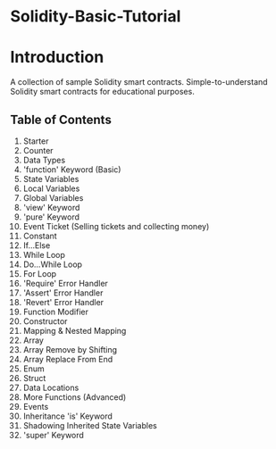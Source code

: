 # Solidity-Basic-Tutorial

# Introduction

A collection of sample Solidity smart contracts.
Simple-to-understand Solidity smart contracts for educational purposes.

## Table of Contents
1. Starter
2. Counter
3. Data Types
4. 'function' Keyword (Basic)
5. State Variables
6. Local Variables
7. Global Variables
8. 'view' Keyword
9. 'pure' Keyword
10. Event Ticket (Selling tickets and collecting money)
11. Constant
12. If...Else
13. While Loop
14. Do...While Loop
15. For Loop
16. 'Require' Error Handler
17. 'Assert' Error Handler
18. 'Revert' Error Handler
19. Function Modifier
20. Constructor
21. Mapping & Nested Mapping
22. Array
23. Array Remove by Shifting
24. Array Replace From End
25. Enum
26. Struct
27. Data Locations
28. More Functions (Advanced)
29. Events
30. Inheritance 'is' Keyword
31. Shadowing Inherited State Variables
32. 'super' Keyword
